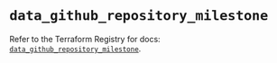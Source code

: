 # `data_github_repository_milestone`

Refer to the Terraform Registry for docs: [`data_github_repository_milestone`](https://registry.terraform.io/providers/integrations/github/5.44.0/docs/data-sources/repository_milestone).

